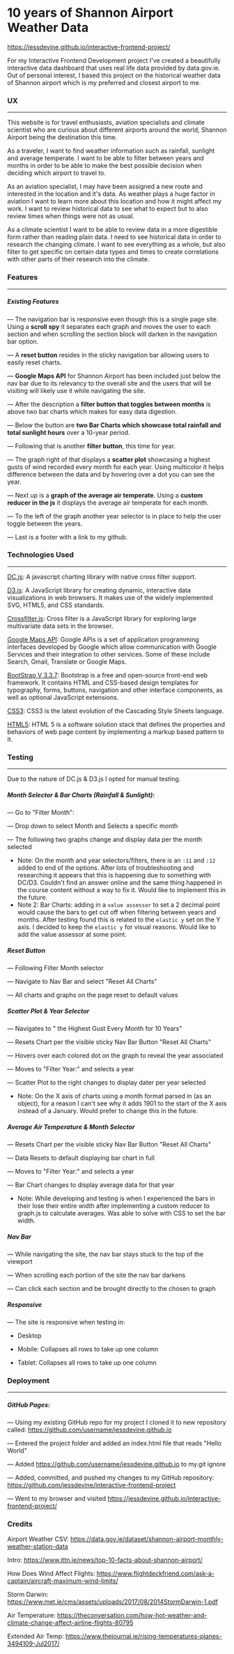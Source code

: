 # 10 years of Shannon Airport Weather Data

https://jessdevine.github.io/interactive-frontend-project/

For my Interactive Frontend Development project I've created a beautifully interactive data dashboard
that uses real life data provided by data.gov.ie. Out of personal interest, I based this project
on the historical weather data of Shannon airport which is my preferred and closest airport to me.


### UX
---

This website is for travel enthusiasts, aviation specialists and climate scientist who are 
curious about different airports around the world, Shannon Airport being the destination this time.

As a traveler, I want to find weather information such as rainfall, sunlight and average temperate.
I want to be able to filter between years and months in order to be able to make the best possible decision
when deciding which airport to travel to. 

As an aviation specialist, I may have been assigned a new route and interested in the location
and it's data. As weather plays a huge factor in aviation I want to learn more about this location
and how it might affect my work. I want to review historical data to see what to expect but to also
review times when things were not as usual.

As a climate scientist I want to be able to review data in a more digestible form rather than
reading plain data. I need to see historical data in order to research the changing climate. I
want to see everything as a whole, but also filter to get specific on certain data types and times
to create correlations with other parts of their research into the climate.


### Features
---

##### Existing Features
— The navigation bar is responsive even though this is a single page site. Using a **scroll spy** it
separates each graph and moves the user to each section and when scrolling the section block will darken in the navigation bar option. 

— A **reset button** resides in the sticky navigation bar allowing users to easily reset charts. 

— **Google Maps API** for Shannon Airport has been included just below the nav bar due to its relevancy
to the overall site and the users that will be visiting will likely use it while navigating the site.

— After the description a **filter button that toggles between months** is above two bar charts
which makes for easy data digestion. 

— Below the button are **two Bar Charts which showcase total rainfall and total sunlight hours**
over a 10-year period.

— Following that is another **filter button**, this time for year. 

— The graph right of that displays a **scatter plot** showcasing a highest gusts of wind recorded every month 
for each year. Using multicolor it helps difference between the data and by hovering over a dot you can
see the year.

— Next up is a **graph of the average air temperate**. Using a **custom reducer in the js** it displays
the average air temperate for each month. 

— To the left of the graph another year selector is in place to help the user toggle between the years.

— Last is a footer with a link to my github.


### Technologies Used
---

[DC.js](https://dc-js.github.io/dc.js/): A javascript charting library with native cross filter support.

[D3.js](https://d3js.org/): A JavaScript library for creating dynamic, interactive data visualizations 
in web browsers. It makes use of the widely implemented SVG, HTML5, and CSS standards.

[Crossfilter.js](http://square.github.io/crossfilter/): Cross filter is a JavaScript library for exploring large multivariate 
data sets in the browser. 

[Google Maps API](https://developers.google.com/maps/documentation/): Google APIs is a set of application programming interfaces developed by Google which allow communication with Google Services and their 
integration to other services. Some of these include Search, Gmail, Translate or Google Maps.

[BootStrap V 3.3.7](https://getbootstrap.com/docs/3.3/): Bootstrap is a free and open-source front-end web framework. It contains HTML and CSS-based design templates for typography, forms, buttons,
navigation and other interface components, as well as optional JavaScript extensions.

[CSS3](https://developer.mozilla.org/en-US/docs/Web/CSS/CSS3): CSS3 is the latest evolution of the Cascading Style Sheets language.

[HTML5](https://developer.mozilla.org/en-US/docs/Web/Guide/HTML/HTML5): HTML 5 is a software solution stack that defines the properties and behaviors of web page content 
by implementing a markup based pattern to it.


### Testing
---

Due to the nature of DC.js & D3.js I opted for manual testing. 

##### Month Selector & Bar Charts (Rainfall & Sunlight):

— Go to "Filter Month":

— Drop down to select Month and Selects a specific month 

— The following two graphs change and display data per the month selected

- Note: On the month and year selectors/filters, there is an `:11` and `:12` added to end of the options. After lots of troubleshooting
 and researching it appears that this is happening due to something with DC/D3. Couldn't find an answer online
and the same thing happened in the course content without a way to fix it. Would like to implement this in
the future.
- Note 2: Bar Charts: adding in a `value assessor` to set a 2 decimal point would cause the 
bars to get cut off when filtering between years and months. After testing found this is related to the
`elastic y` set on the Y axis. I decided to keep the `elastic y` for visual reasons. Would like to add
the value assessor at some point. 


##### Reset Button 

— Following Filter Month selector

— Navigate to Nav Bar and select "Reset All Charts"

— All charts and graphs on the page reset to default values


##### Scatter Plot & Year Selector 

— Navigates to " the Highest Gust Every Month for 10 Years"

— Resets Chart per the visible sticky Nav Bar Button "Reset All Charts"

— Hovers over each colored dot on the graph to reveal the year associated 

— Moves to "Filter Year:" and selects a year

— Scatter Plot to the right changes to display dater per year selected

- Note: On the X axis of charts using a month format parsed in (as an object), for a reason I can't see why
it adds 1901 to the start of the X axis instead of a January. Would prefer to change this in the future. 



##### Average Air Temperature & Month Selector

— Resets Chart per the visible sticky Nav Bar Button "Reset All Charts"

— Data Resets to default displaying bar chart in full

— Moves to "Filter Year:" and selects a year

— Bar Chart changes to display average data for that year 

- Note: While developing and testing is when I experienced the bars in their lose their entire width 
 after implementing a custom reducer to graph.js to calculate averages. Was able to solve
with CSS to set the bar width.


##### Nav Bar

— While navigating the site, the nav bar stays stuck to the top of the viewport 

— When scrolling each portion of the site the nav bar darkens 

— Can click each section and be brought directly to the chosen to graph


##### Responsive

— The site is responsive when testing in:

- Desktop 

-  Mobile: Collapses all rows to take up one column 

- Tablet: Collapses all rows to take up one column 


### Deployment
---

##### GitHub Pages:

— Using my existing GitHub repo for my project I cloned it to new repository called: 
https://github.com/username/jessdevine.github.io

— Entered the project folder and added an index.html file that reads "Hello World"

— Added https://github.com/username/jessdevine.github.io to my.git ignore

— Added, committed, and pushed my changes to my GitHub repository: 
https://github.com/jessdevine/interactive-frontend-project

— Went to my browser and visited https://jessdevine.github.io/interactive-frontend-project/


### Credits

Airport Weather CSV: https://data.gov.ie/dataset/shannon-airport-monthly-weather-station-data

Intro: https://www.ittn.ie/news/top-10-facts-about-shannon-airport/

How Does Wind Affect Flights: https://www.flightdeckfriend.com/ask-a-captain/aircraft-maximum-wind-limits/

Storm Darwin: https://www.met.ie/cms/assets/uploads/2017/08/2014StormDarwin-1.pdf

Air Temperature: https://theconversation.com/how-hot-weather-and-climate-change-affect-airline-flights-80795

Extended Air Temp: https://www.thejournal.ie/rising-temperatures-planes-3494109-Jul2017/